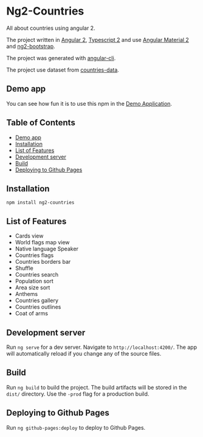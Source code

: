 # Ng2-Countries
All about countries using angular 2.

The project written in [Angular 2](https://angular.io), [Typescript 2](https://www.typescriptlang.org) and use [Angular Material 2](https://material.angular.io) and [ng2-bootstrap](https://valor-software.com/ng2-bootstrap).

The project was generated with [angular-cli](https://github.com/angular/angular-cli).

The project use dataset from [countries-data](https://github.com/dormd/countries-data).

## Demo app
You can see how fun it is to use this npm in the [Demo Application](https://dormd.github.io/ng2-countries). 

## Table of Contents
* [Demo app](#demo-app)
* [Installation](#installation)
* [List of Features](#list-of-features)
* [Development server](#development-server)
* [Build](#build)
* [Deploying to Github Pages](#deploying-to-github-pages)

## Installation
```
npm install ng2-countries
```

## List of Features
* Cards view
* World flags map view
* Native language Speaker
* Countries flags
* Countries borders bar
* Shuffle
* Countries search
* Population sort
* Area size sort
* Anthems
* Countries gallery
* Countries outlines
* Coat of arms

## Development server
Run `ng serve` for a dev server. Navigate to `http://localhost:4200/`. The app will automatically reload if you change any of the source files.

## Build
Run `ng build` to build the project. The build artifacts will be stored in the `dist/` directory. Use the `-prod` flag for a production build.

## Deploying to Github Pages
Run `ng github-pages:deploy` to deploy to Github Pages.

